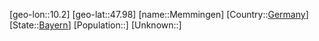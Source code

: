 ﻿---
location: [47.98,10.2]
type: City
tags:
- geo/City


SpocWebEntityId: 32405
isDeleted: false
confidential: public

---
[geo-lon::10.2]
[geo-lat::47.98]
[name::Memmingen]
[Country::[Germany](geo/Continent/Europe/Germany.md)]
[State::[Bayern](geo/Continent/Europe/Germany/Bayern.md)]
[Population::]
[Unknown::]

